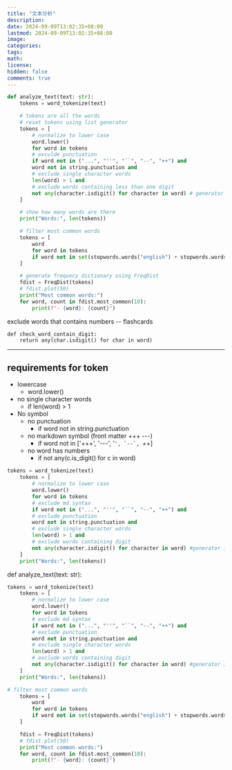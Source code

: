 ```yaml
---
title: "文本分析"
description: 
date: 2024-09-09T13:02:35+08:00
lastmod: 2024-09-09T13:02:35+08:00
image: 
categories: 
tags: 
math: 
license: 
hidden: false
comments: true
---
```


```python
def analyze_text(text: str):
    tokens = word_tokenize(text)

	# tokens are all the words
	# reset tokens using list generator
    tokens = [
        # normalize to lower case
        word.lower()
        for word in tokens
        # exculde punctuation
        if word not in ("...", "''", "``", "--", "++") and
        word not in string.punctuation and
        # exclude single character words
        len(word) > 1 and
        # exclude words containing less than one digit
        not any(character.isdigit() for character in word) # generator is allowed to be used in any()
    ]

	# show how many words are there
    print("Words:", len(tokens))

    # filter most common words
    tokens = [
        word
        for word in tokens
        if word not in set(stopwords.words("english") + stopwords.words("german"))
    ]

	# generate frequecy dictionary using FreqDist
    fdist = FreqDist(tokens)
    # fdist.plot(50)
    print("Most common words:")
    for word, count in fdist.most_common(10):
        print(f"- {word}: {count}")
```

 exclude words that contains numbers -- flashcards 
```
def check_word_contain_digit:
	return any(char.isdigit() for char in word)
```
---
## requirements for token
- lowercase
	- word.lower()
- no single character words
	- if len(word) > 1
- No symbol
	- no punctuation
		- if word not in string.punctuation
	- no markdown symbol (front matter +++ ---)
		- if word not in ['+++', '---', '``', `--`, ``++]
	- no word has numbers
		- if not any(c.is_digit() for c in word)
```python
tokens = word_tokenize(text)
    tokens = [
        # normalize to lower case
        word.lower()
        for word in tokens
        # exclude md syntax
        if word not in ("...", "''", "``", "--", "++") and
        # exclude punctuation
        word not in string.punctuation and
        # exclude single character words
        len(word) > 1 and
        # exclude words containing digit
        not any(character.isdigit() for character in word) #generator is allowed to be used in any()
    ]
    print("Words:", len(tokens))
```


def analyze_text(text: str):
``` python
tokens = word_tokenize(text)
    tokens = [
        # normalize to lower case
        word.lower()
        for word in tokens
        # exclude md syntax
        if word not in ("...", "''", "``", "--", "++") and
        # exclude punctuation
        word not in string.punctuation and
        # exclude single character words
        len(word) > 1 and
        # exclude words containing digit
        not any(character.isdigit() for character in word) #generator is allowed to be used in any()
    ]
    print("Words:", len(tokens))

# filter most common words
    tokens = [
        word
        for word in tokens
        if word not in set(stopwords.words("english") + stopwords.words("german"))
    ]

    fdist = FreqDist(tokens)
    # fdist.plot(50)
    print("Most common words:")
    for word, count in fdist.most_common(10):
        print(f"- {word}: {count}")
```